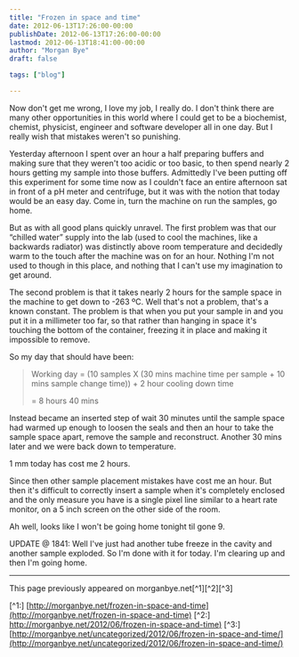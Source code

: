 ```yaml
---
title: "Frozen in space and time"
date: 2012-06-13T17:26:00-00:00
publishDate: 2012-06-13T17:26:00-00:00
lastmod: 2012-06-13T18:41:00-00:00
author: "Morgan Bye"
draft: false

tags: ["blog"]

---
```


Now don't get me wrong, I love my job, I really do. I don't think there are many other opportunities in this world where I could get to be a biochemist, chemist, physicist, engineer and software developer all in one day. But I really wish that mistakes weren't so punishing.

Yesterday afternoon I spent over an hour a half preparing buffers and making sure that they weren't too acidic or too basic, to then spend nearly 2 hours getting my sample into those buffers. Admittedly I've been putting off this experiment for some time now as I couldn't face an entire afternoon sat in front of a pH meter and centrifuge, but it was with the notion that today would be an easy day. Come in, turn the machine on run the samples, go home.

But as with all good plans quickly unravel. The first problem was that our “chilled water” supply into the lab (used to cool the machines, like a backwards radiator) was distinctly above room temperature and decidedly warm to the touch after the machine was on for an hour. Nothing I'm not used to though in this place, and nothing that I can't use my imagination to get around.

The second problem is that it takes nearly 2 hours for the sample space in the machine to get down to -263 ºC. Well that's not a problem, that's a known constant. The problem is that when you put your sample in and you put it in a millimeter too far, so that rather than hanging in space it's touching the bottom of the container, freezing it in place and making it impossible to remove.

So my day that should have been:

> Working day = (10 samples X (30 mins machine time per sample + 10 mins sample change  time)) + 2 hour cooling down time
>
> = 8 hours 40 mins

Instead became an inserted step of wait 30 minutes until the sample space had warmed up enough to loosen the seals and then an hour to take the sample space apart, remove the sample and reconstruct. Another 30 mins later and we were back down to temperature.

1 mm today has cost me 2 hours.

Since then other sample placement mistakes have cost me an hour. But then it's difficult to correctly insert a sample when it's completely enclosed and the only measure you have is a single pixel line similar to a heart rate monitor, on a 5 inch screen on the other side of the room.

Ah well, looks like I won't be going home tonight til gone 9.



UPDATE @ 1841: Well I've just had another tube freeze in the cavity and another sample exploded. So I'm done with it for today. I'm clearing up and then I'm going home.



----
This page previously appeared on morganbye.net[^1][^2][^3]

[^1:] [http://morganbye.net/frozen-in-space-and-time](http://morganbye.net/frozen-in-space-and-time)
[^2:] [http://morganbye.net/2012/06/frozen-in-space-and-time)](http://morganbye.net/2012/06/frozen-in-space-and-time)
[^3:] [http://morganbye.net/uncategorized/2012/06/frozen-in-space-and-time/](http://morganbye.net/uncategorized/2012/06/frozen-in-space-and-time/)
